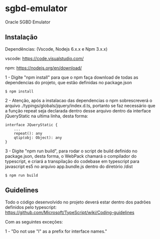 # sgbd-emulator
Oracle SGBD Emulator

## Instalação
Dependências: (Vscode, Nodejs 6.x.x e Npm 3.x.x)

vscode:
https://code.visualstudio.com/

npm:
https://nodejs.org/en/download/



1 - Digite "npm install" para que o npm faça download de todas as dependencias do projeto, que estão definidas no package.json
```shell
$ npm install
```

2 - Atenção, após a instalacao das dependencias o npm sobrescreverá o arquivo ./typings/globals/jquery/index.d.ts, portanto se faz necessário que a função repeat seja declarada dentro desse arquivo dentro da interface jQueryStatic na ultima linha, desta forma:
```shell 
interface JQueryStatic {
    ...    
    repeat(): any
    qtip(obj: Object): any
}
```

3 - Digite "npm run build", para rodar o script de build definido no package.json, desta forma, o WebPack chamará o compilador do typescript, e criará a transpilação do codebase em typescript para javascript es5 no arquivo app.bundle.js dentro do diretório /dist 
```shell
$ npm run build
```




## Guidelines
Todo o código desenvolvido no projeto deverá estar dentro dos padrões definidos pelo typescript:
https://github.com/Microsoft/TypeScript/wiki/Coding-guidelines

Com as seguintes exceções:

1 - "Do not use "I" as a prefix for interface names."